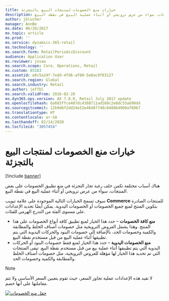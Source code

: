 ```yaml
---
title: خيارات منع الخصومات لمنتجات البيع بالتجزئة
description: هناك أسباب مختلفة تكمن خلف رغبة تجار التجزئة في منع تطبيق الخصومات على بعض المنتجات، سواء من عرض ترويجي أو أثناء عملية البيع في نقطة البيع.
author: jblucher
manager: AnnBe
ms.date: 06/20/2017
ms.topic: article
ms.prod: ''
ms.service: dynamics-365-retail
ms.technology: ''
ms.search.form: RetailPeriodicDiscount
audience: Application User
ms.reviewer: josaw
ms.search.scope: Core, Operations, Retail
ms.custom: 85183
ms.assetid: e8c5a24f-7edd-4fd6-af80-5e0ac9f03127
ms.search.region: Global
ms.search.industry: Retail
ms.author: jeffbl
ms.search.validFrom: 2016-02-28
ms.dyn365.ops.version: AX 7.0.0, Retail July 2017 update
ms.openlocfilehash: 6a683ffce487dc4388711ad160c2e8dc55a690dd
ms.sourcegitcommit: 12b9d6f2dd24e52e46487748c848864909af6967
ms.translationtype: HT
ms.contentlocale: ar-SA
ms.lasthandoff: 02/14/2020
ms.locfileid: "3057454"
---
```

# <a name="options-for-preventing-discounts-for-retail-products"></a>خيارات منع الخصومات لمنتجات البيع بالتجزئة

[!include [banner](includes/banner.md)]

هناك أسباب مختلفة تكمن خلف رغبة تجار التجزئة في منع تطبيق الخصومات على بعض المنتجات، سواء من عرض ترويجي أو أثناء عملية البيع في نقطة البيع.

سوف تسمح الخيارات التالية الموجودة على علامة تبويب **Commerce** للمنتجات الصادرة بتكوين المنتج لمنع جميع الخصومات أو الخصومات اليدوية. يمكن أيضًا تحديد الإعدادات على مستوى الفئة من التدرج الهرمي للفئات.

- **منع كافة الخصومات** – حدد هذا الخيار لمنع تطبيق كافة أنواع الخصومات على هذا المنتج. وهذا يشمل العروض الترويجية مثل خصومات أصناف الخلط والمطابقة والكمية وخصومات الحد، بالإضافة إلى خصومات البنود والحركات اليدوية التي يتم تطبيقها أثناء عملية البيع من قبل مستخدم نقطة البيع.
- **منع الخصومات اليدوية** – حدد هذا الخيار لمنع فقط خصومات البنود أو الحركات اليدوية التي يتم تطبيقها أثناء عملية بيع من قبل مستخدم نقطة البيع. تبقى المنتجات التي تم تحديد هذا الخيار لها مؤهلة للعروض الترويجية، مثل خصومات أصناف الخلط والمطابقة والكمية وخصومات الحد.

> [!NOTE]
> لا تقيد هذه الإعدادات عملية تجاوز السعر، حيث تقوم بتعيين السعر الأساسي ولا تتم معاملتها على أنها خصم.

[![حقل منع الخصومات](./media/prevent-discounts.png)](./media/prevent-discounts.png)
